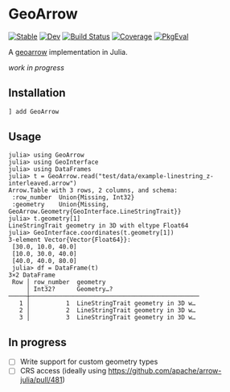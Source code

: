 # GeoArrow

[![Stable](https://img.shields.io/badge/docs-stable-blue.svg)](https://juliageo.github.io/GeoArrow.jl/stable/)
[![Dev](https://img.shields.io/badge/docs-dev-blue.svg)](https://juliageo.github.io/GeoArrow.jl/dev/)
[![Build Status](https://github.com/juliageo/GeoArrow.jl/actions/workflows/CI.yml/badge.svg?branch=main)](https://github.com/juliageo/GeoArrow.jl/actions/workflows/CI.yml?query=branch%3Amain)
[![Coverage](https://codecov.io/gh/juliageo/GeoArrow.jl/branch/main/graph/badge.svg)](https://codecov.io/gh/juliageo/GeoArrow.jl)
[![PkgEval](https://JuliaCI.github.io/NanosoldierReports/pkgeval_badges/G/GeoArrow.svg)](https://JuliaCI.github.io/NanosoldierReports/pkgeval_badges/report.html)

A [geoarrow](https://github.com/geoarrow/geoarrow) implementation in Julia.

*work in progress*

## Installation
    
```julia
] add GeoArrow
```

## Usage

```julia-repl
julia> using GeoArrow
julia> using GeoInterface
julia> using DataFrames
julia> t = GeoArrow.read("test/data/example-linestring_z-interleaved.arrow")
Arrow.Table with 3 rows, 2 columns, and schema:
 :row_number  Union{Missing, Int32}
 :geometry    Union{Missing, GeoArrow.Geometry{GeoInterface.LineStringTrait}}
julia> t.geometry[1]
LineStringTrait geometry in 3D with eltype Float64
julia> GeoInterface.coordinates(t.geometry[1])
3-element Vector{Vector{Float64}}:
 [30.0, 10.0, 40.0]
 [10.0, 30.0, 40.0]
 [40.0, 40.0, 80.0]
 julia> df = DataFrame(t)
3×2 DataFrame
 Row │ row_number  geometry
     │ Int32?      Geometry…?
─────┼───────────────────────────────────────────────
   1 │          1  LineStringTrait geometry in 3D w…
   2 │          2  LineStringTrait geometry in 3D w…
   3 │          3  LineStringTrait geometry in 3D w…
```

## In progress
- [ ] Write support for custom geometry types
- [ ] CRS access (ideally using https://github.com/apache/arrow-julia/pull/481)
